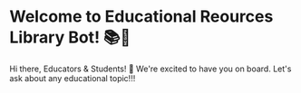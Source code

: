 # Welcome to Educational Reources Library Bot! 📚🤖

Hi there, Educators & Students! 👋 We're excited to have you on board. Let's ask about any educational topic!!!
